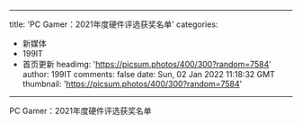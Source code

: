
---
title: 'PC Gamer：2021年度硬件评选获奖名单'
categories: 
 - 新媒体
 - 199IT
 - 首页更新
headimg: 'https://picsum.photos/400/300?random=7584'
author: 199IT
comments: false
date: Sun, 02 Jan 2022 11:18:32 GMT
thumbnail: 'https://picsum.photos/400/300?random=7584'
---

<div>   
PC Gamer：2021年度硬件评选获奖名单  
</div>
            